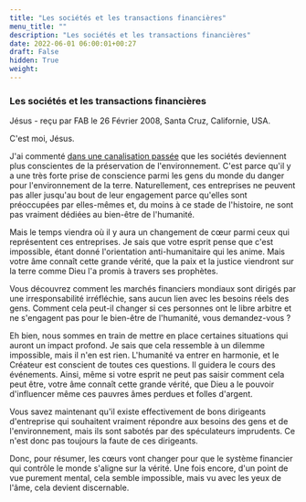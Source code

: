 ```yaml
---
title: "Les sociétés et les transactions financières"
menu_title: ""
description: "Les sociétés et les transactions financières"
date: 2022-06-01 06:00:01+00:27
draft: False
hidden: True
weight:
---
```

### Les sociétés et les transactions financières

Jésus - reçu par FAB le 26 Février 2008, Santa Cruz, Californie, USA.

C'est moi, Jésus.

J'ai commenté [dans une canalisation passée](/fr-contemporary-messages/fr-contemporary-messages-by-date-order/fr-contemporary-messages-2007/fr-2007-9-9-1-fab-jesus/) que les sociétés deviennent plus conscientes de la préservation de l'environnement. C'est parce qu'il y a une très forte prise de conscience parmi les gens du monde du danger pour l'environnement de la terre. Naturellement, ces entreprises ne peuvent pas aller jusqu'au bout de leur engagement parce qu'elles sont préoccupées par elles-mêmes et, du moins à ce stade de l'histoire, ne sont pas vraiment dédiées au bien-être de l'humanité.

Mais le temps viendra où il y aura un changement de cœur parmi ceux qui représentent ces entreprises. Je sais que votre esprit pense que c'est impossible, étant donné l'orientation anti-humanitaire qui les anime. Mais votre âme connaît cette grande vérité, que la paix et la justice viendront sur la terre comme Dieu l'a promis à travers ses prophètes.

Vous découvrez comment les marchés financiers mondiaux sont dirigés par une irresponsabilité irréfléchie, sans aucun lien avec les besoins réels des gens. Comment cela peut-il changer si ces personnes ont le libre arbitre et ne s'engagent pas pour le bien-être de l'humanité, vous demandez-vous ?

Eh bien, nous sommes en train de mettre en place certaines situations qui auront un impact profond. Je sais que cela ressemble à un dilemme impossible, mais il n'en est rien. L'humanité va entrer en harmonie, et le Créateur est conscient de toutes ces questions. Il guidera le cours des événements. Ainsi, même si votre esprit ne peut pas saisir comment cela peut être, votre âme connaît cette grande vérité, que Dieu a le pouvoir d'influencer même ces pauvres âmes perdues et folles d'argent.

Vous savez maintenant qu'il existe effectivement de bons dirigeants d'entreprise qui souhaitent vraiment répondre aux besoins des gens et de l'environnement, mais ils sont sabotés par des spéculateurs imprudents. Ce n'est donc pas toujours la faute de ces dirigeants.

Donc, pour résumer, les cœurs vont changer pour que le système financier qui contrôle le monde s'aligne sur la vérité. Une fois encore, d'un point de vue purement mental, cela semble impossible, mais vu avec les yeux de l'âme, cela devient discernable.
